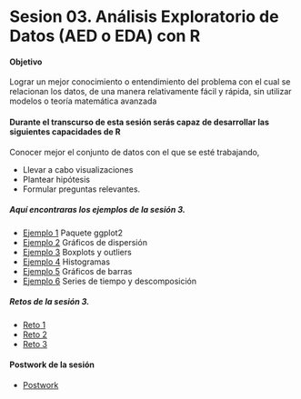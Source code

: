 # Sesion 03.  Análisis Exploratorio de Datos (AED o EDA) con R

#### Objetivo
Lograr un mejor conocimiento o entendimiento del problema con el cual se relacionan los datos, de una manera relativamente fácil y rápida, sin utilizar modelos o teoría matemática avanzada

#### Durante el transcurso de esta sesión serás capaz de desarrollar las siguientes capacidades de R 

Conocer mejor el conjunto de datos con el que se esté trabajando, 
- Llevar a cabo visualizaciones
- Plantear hipótesis 
- Formular preguntas relevantes.  

##### Aquí encontraras los ejemplos de la sesión 3.

- [Ejemplo 1](https://github.com/beduExpert/Programacion-con-R-2020/tree/main/Sesion-03/Ejemplo-01) Paquete ggplot2
- [Ejemplo 2](https://github.com/beduExpert/Programacion-con-R-2020/tree/main/Sesion-03/Ejemplo-02) Gráficos de dispersión
- [Ejemplo 3](https://github.com/beduExpert/Programacion-con-R-2020/tree/main/Sesion-03/Ejemplo-03) Boxplots y outliers
- [Ejemplo 4](https://github.com/beduExpert/Programacion-con-R-2020/tree/main/Sesion-03/Ejemplo-04) Histogramas
- [Ejemplo 5](https://github.com/beduExpert/Programacion-con-R-2020/tree/main/Sesion-03/Ejemplo-05) Gráficos de barras
- [Ejemplo 6](https://github.com/beduExpert/Programacion-con-R-2020/tree/main/Sesion-03/Ejemplo-06) Series de tiempo y descomposición

##### Retos de la sesión 3.

- [Reto 1](https://github.com/beduExpert/Programacion-con-R-2020/tree/main/Sesion-03/Reto-01)
- [Reto 2](https://github.com/beduExpert/Programacion-con-R-2020/tree/main/Sesion-03/Reto-02)
- [Reto 3](https://github.com/beduExpert/Programacion-con-R-2020/tree/main/Sesion-03/Reto-03)

#### Postwork de la sesión

- [Postwork](https://github.com/beduExpert/Programacion-con-R-2020/tree/main/Sesion-03/Postwork)

